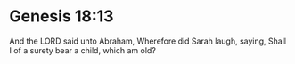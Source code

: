 # Genesis 18:13

And the LORD said unto Abraham, Wherefore did Sarah laugh, saying, Shall I of a surety bear a child, which am old?